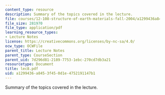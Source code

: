 ```yaml
---
content_type: resource
description: Summary of the topics covered in the lecture.
file: courses/12-108-structure-of-earth-materials-fall-2004/a1299436a8453f450d1e4752191147b1_lec8.pdf
file_size: 281970
file_type: application/pdf
learning_resource_types:
- Lecture Notes
license: https://creativecommons.org/licenses/by-nc-sa/4.0/
ocw_type: OCWFile
parent_title: Lecture Notes
parent_type: CourseSection
parent_uid: 7d296d81-2189-7753-1ebc-270cd7db3a21
resourcetype: Document
title: lec8.pdf
uid: a1299436-a845-3f45-0d1e-4752191147b1
---
```

Summary of the topics covered in the lecture.